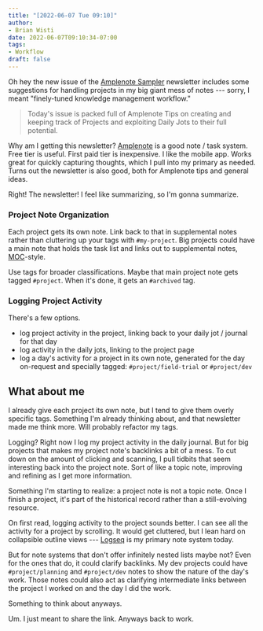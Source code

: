 ```yaml
---
title: "[2022-06-07 Tue 09:10]"
author:
- Brian Wisti
date: 2022-06-07T09:10:34-07:00
tags:
- Workflow
draft: false
---
```


Oh hey the new issue of the [Amplenote Sampler][sampler] newsletter includes
some suggestions for handling projects in my big giant mess of notes ---
sorry, I meant "finely-tuned knowledge management workflow."

[sampler]: https://www.amplenote.com/blog/ample_sampler_issue_2

> Today's issue is packed full of Amplenote Tips on creating and keeping track
> of Projects and exploiting Daily Jots to their full potential.

<!--more-->

Why am I getting this newsletter? [Amplenote][amplenote] is a good note / task
system. Free tier is useful. First paid tier is inexpensive. I like the mobile
app. Works great for quickly capturing thoughts, which I pull into my primary
as needed. Turns out the newsletter is also good, both for Amplenote tips and
general ideas.

[amplenote]: https://amplenote.com

Right! The newsletter! I feel like summarizing, so I'm gonna summarize.

### Project Note Organization

Each project gets its own note. Link back to that in supplemental notes rather
than cluttering up your tags with `#my-project`. Big projects could have a main
note that holds the task list and links out to supplemental notes,
[MOC][moc]-style.

Use tags for broader classifications. Maybe that main project note gets tagged
`#project`. When it's done, it gets an `#archived` tag.

[moc]: https://medium.com/@nickmilo22/in-what-ways-can-we-form-useful-relationships-between-notes-9b9ec46973c6

### Logging Project Activity

There's a few options.

- log project activity in the project, linking back to your daily jot / journal
  for that day
- log activity in the daily jots, linking to the project page
- log a day's activity for a project in its own note, generated for the day
  on-request and specially tagged: `#project/field-trial` or `#project/dev`

## What about me

I already give each project its own note, but I tend to give them overly
specific tags. Something I'm already thinking about, and that newsletter made
me think more. Will probably refactor my tags.

Logging? Right now I log my project activity in the daily journal. But for big
projects that makes my project note's backlinks a bit of a mess. To cut down on
the amount of clicking and scanning, I pull tidbits that seem interesting back
into the project note. Sort of like a topic note, improving and refining as I
get more information.

Something I'm starting to realize: a project note is not a topic note. Once I
finish a project, it's part of the historical record rather than a
still-evolving resource.

On first read, logging activity to the project sounds better. I can see all the
activity for a project by scrolling. It would get cluttered, but I lean hard on
collapsible outline views --- [Logseq][logseq] is my primary note system today.

But for note systems that don't offer infinitely nested lists maybe not? Even
for the ones that do, it could clarify backlinks. My dev projects could have
`#project/planning` and `#project/dev` notes to show the nature of the day's
work. Those notes could also act as clarifying intermediate links between the
project I worked on and the day I did the work.

Something to think about anyways.

Um. I just meant to share the link. Anyways back to work.

[logseq]: https://logseq.com
